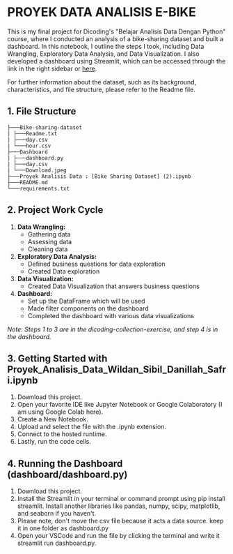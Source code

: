 # PROYEK DATA ANALISIS E-BIKE

This is my final project for Dicoding's "Belajar Analisis Data Dengan Python" course, where I conducted an analysis of a bike-sharing dataset and built a dashboard. In this notebook, I outline the steps I took, including Data Wrangling, Exploratory Data Analysis, and Data Visualization. I also developed a dashboard using Streamlit, which can be accessed through the link in the right sidebar or [here](https://finalprojectbike-banji2dhx5khckgmsxuygp.streamlit.app/).

For further information about the dataset, such as its background, characteristics, and file structure, please refer to the Readme file.

## 1. File Structure
    ├───Bike-sharing-dataset
    | ├───Readme.txt
    | ├───day.csv
    | └───hour.csv
    ├───Dashboard
    | ├───dashboard.py
    | ├───day.csv
    | └───Download.jpeg
    ├───Proyek Analisis Data : [Bike Sharing Dataset] (2).ipynb
    ├───README.md
    └───requirements.txt

## 2. Project Work Cycle
1. **Data Wrangling:**
    - Gathering data
    - Assessing data
    - Cleaning data
2. **Exploratory Data Analysis:**
    - Defined business questions for data exploration
    - Created Data exploration
3. **Data Visualization:**
    - Created Data Visualization that answers business questions
4. **Dashboard:**
    - Set up the DataFrame which will be used
    - Made filter components on the dashboard
    - Completed the dashboard with various data visualizations  

*Note: Steps 1 to 3 are in the dicoding-collection-exercise, and step 4 is in the dashboard.*

## 3. Getting Started with Proyek_Analisis_Data_Wildan_Sibil_Danillah_Safri.ipynb
1. Download this project.
2. Open your favorite IDE like Jupyter Notebook or Google Colaboratory (I am using Google Colab here).
3. Create a New Notebook.
4. Upload and select the file with the .ipynb extension.
5. Connect to the hosted runtime.
6. Lastly, run the code cells.

## 4. Running the Dashboard (dashboard/dashboard.py)
1. Download this project.
2. Install the Streamlit in your terminal or command prompt using pip install streamlit. Install another libraries like pandas, numpy, scipy, matplotlib, and seaborn if you haven't.
3. Please note, don't move the csv file because it acts a data source. keep it in one folder as dashboard.py
4. Open your VSCode and run the file by clicking the terminal and write it streamlit run dashboard.py.
